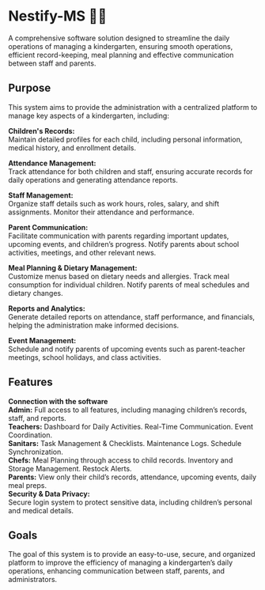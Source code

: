 
# Nestify-MS 🏫🌼 
A comprehensive software solution designed to streamline the daily operations of managing a kindergarten, ensuring smooth operations, efficient record-keeping, meal planning and effective communication between staff and parents.

## Purpose  
This system aims to provide the administration with a centralized platform to manage key aspects of a kindergarten, including:

**Children's Records:**  
Maintain detailed profiles for each child, including personal information, medical history, and enrollment details.

**Attendance Management:**  
Track attendance for both children and staff, ensuring accurate records for daily operations and generating attendance reports.

**Staff Management:**  
Organize staff details such as work hours, roles, salary, and shift assignments. Monitor their attendance and performance.

**Parent Communication:**  
Facilitate communication with parents regarding important updates, upcoming events, and children’s progress. Notify parents about school activities, meetings, and other relevant news.

**Meal Planning & Dietary Management:**  
Customize menus based on dietary needs and allergies. Track meal consumption for individual children. Notify parents of meal schedules and dietary changes.

**Reports and Analytics:**  
Generate detailed reports on attendance, staff performance, and financials, helping the administration make informed decisions.

**Event Management:**  
Schedule and notify parents of upcoming events such as parent-teacher meetings, school holidays, and class activities.

## Features  
**Connection with the software**  
**Admin:** Full access to all features, including managing children’s records, staff, and reports.  
**Teachers:**  Dashboard for Daily Activities. 
Real-Time Communication. 
Event Coordination.  
**Sanitars:**  Task Management & Checklists. 
Maintenance Logs. 
Schedule Synchronization.  
**Chefs:** 
Meal Planning through access to child records. 
Inventory and Storage Management. 
Restock Alerts.  
**Parents:** View only their child’s records, attendance, upcoming events, daily meal preps.  
**Security & Data Privacy:**  
Secure login system to protect sensitive data, including children’s personal and medical details.

## Goals  
The goal of this system is to provide an easy-to-use, secure, and organized platform to improve the efficiency of managing a kindergarten’s daily operations, enhancing communication between staff, parents, and administrators.
